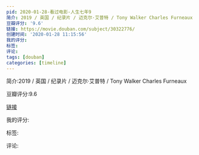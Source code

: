 ```yaml
---
pid: 2020-01-28-看过电影-人生七年9
简介: 2019 / 英国 / 纪录片 / 迈克尔·艾普特 / Tony Walker Charles Furneaux
豆瓣评分: '9.6'
链接: https://movie.douban.com/subject/30322776/
创建时间: '2020-01-28 11:15:56'
我的评分:
标签:
评论:
tags: [douban]
categories: [timeline]
---
```

简介:2019 / 英国 / 纪录片 / 迈克尔·艾普特 / Tony Walker Charles Furneaux

豆瓣评分:9.6

[链接](https://movie.douban.com/subject/30322776/)

我的评分:

标签:

评论:

